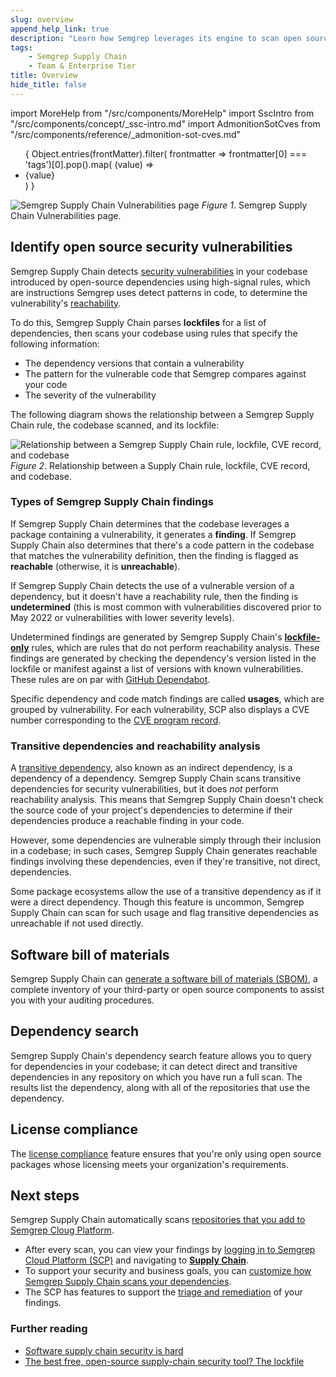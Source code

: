 ```yaml
---
slug: overview 
append_help_link: true
description: "Learn how Semgrep leverages its engine to scan open source dependencies with high-signal rules."
tags:
    - Semgrep Supply Chain
    - Team & Enterprise Tier
title: Overview 
hide_title: false
---
```


import MoreHelp from "/src/components/MoreHelp"
import SscIntro from "/src/components/concept/_ssc-intro.md"
import AdmonitionSotCves from "/src/components/reference/_admonition-sot-cves.md"

<ul id="tag__badge-list">
{
Object.entries(frontMatter).filter(
    frontmatter => frontmatter[0] === 'tags')[0].pop().map(
    (value) => <li class='tag__badge-item'>{value}</li> )
}
</ul>

<SscIntro />

![Semgrep Supply Chain Vulnerabilities page](/img/sc-vulns.png)
_Figure 1_. Semgrep Supply Chain Vulnerabilities page.

## Identify open source security vulnerabilities

Semgrep Supply Chain detects [security
vulnerabilities](https://nvd.nist.gov/vuln/full-listing) in your codebase
introduced by open-source dependencies using high-signal rules, which are
instructions Semgrep uses detect patterns in code, to determine the
vulnerability's [reachability](/semgrep-supply-chain/glossary/#reachability).

To do this, Semgrep Supply Chain parses **lockfiles** for a list of dependencies,
then scans your codebase using rules that specify the
following information:

* The dependency versions that contain a vulnerability
* The pattern for the vulnerable code that Semgrep compares against your code
* The severity of the vulnerability

The following diagram shows the relationship between a Semgrep Supply Chain
rule, the codebase scanned, and its lockfile:

![Relationship between a Semgrep Supply Chain rule, lockfile, CVE record, and codebase](/img/sc-reachability-analysis.png)
_Figure 2_. Relationship between a Supply Chain rule, lockfile, CVE record, and codebase.

### Types of Semgrep Supply Chain findings

If Semgrep Supply Chain determines that the codebase leverages a package
containing a vulnerability, it generates a **finding**. If Semgrep Supply Chain
also determines that there's a code pattern in the codebase that matches the
vulnerability definition, then the finding is flagged as **reachable**
(otherwise, it is **unreachable**).

If Semgrep Supply Chain detects the use of a vulnerable version of a dependency,
but it doesn't have a reachability rule, then the finding is **undetermined**
(this is most common with vulnerabilities discovered prior to May 2022 or vulnerabilities with lower
severity levels).

Undetermined findings are generated by Semgrep Supply Chain's
**[lockfile-only](/semgrep-supply-chain/glossary/#lockfile-only-rules)** rules,
which are rules that do not perform reachability analysis. These findings are
generated by checking the dependency's version listed in the lockfile or
manifest against a list of versions with known vulnerabilities. These rules are
on par with [GitHub Dependabot](https://github.com/dependabot).

Specific dependency and code match findings are called **usages**, which are
grouped by vulnerability. For each vulnerability, SCP also displays a CVE number
corresponding to the [CVE program record](https://www.cve.org/About/Overview).

### Transitive dependencies and reachability analysis

A [transitive
dependency](/docs/semgrep-supply-chain/glossary/#transitive-or-indirect-dependency),
also known as an indirect dependency, is a dependency of a dependency. Semgrep
Supply Chain scans transitive dependencies for security vulnerabilities, but it
does *not* perform reachability analysis. This means that Semgrep Supply Chain
doesn't check the source code of your project's dependencies to determine if
their dependencies produce a reachable finding in your code.

However, some dependencies are vulnerable simply through their inclusion in a
codebase; in such cases, Semgrep Supply Chain generates reachable findings
involving these dependencies, even if they're transitive, not direct,
dependencies.

Some package ecosystems allow the use of a transitive dependency as if it were a
direct dependency. Though this feature is uncommon, Semgrep Supply Chain can
scan for such usage and flag transitive dependencies as unreachable if not used
directly.

## Software bill of materials

Semgrep Supply Chain can [generate a software bill of materials
(SBOM)](/semgrep-supply-chain/sbom), a complete inventory of your
third-party or open source components to assist you with your auditing procedures.

## Dependency search

Semgrep Supply Chain's dependency search feature allows you to query for
dependencies in your codebase; it can detect direct and transitive dependencies
in any repository on which you have run a full scan. The results list the dependency, along
with all of the repositories that use the dependency.

## License compliance

The [license compliance](/semgrep-supply-chain/license-compliance) feature
ensures that you're only using open source packages whose licensing meets your
organization's requirements.

## Next steps

Semgrep Supply Chain automatically scans [repositories that you add to Semgrep Cloug Platform](/semgrep-cloud-platform/getting-started/#starting-a-sast-and-sca-scan-on-a-remote-repository).

* After every scan, you can view your findings by [logging in to Semgrep Cloud
  Platform (SCP)](https://semgrep.dev/login) and navigating to [**Supply
  Chain**](https://semgrep.dev/orgs/-/supply-chain).
* To support your security and business goals, you can [customize how Semgrep
  Supply Chain scans your dependencies](/semgrep-supply-chain/getting-started).
* The SCP has features to support the [triage and
  remediation](/semgrep-supply-chain/triage-remediation) of your findings.

### Further reading

* [Software supply chain security is
  hard](https://r2c.dev/blog/2022/software-supply-chain-security-is-hard/)
* [The best free, open-source supply-chain security tool? The
  lockfile](https://r2c.dev/blog/2022/the-best-free-open-source-supply-chain-tool-the-lockfile/)

<MoreHelp />

